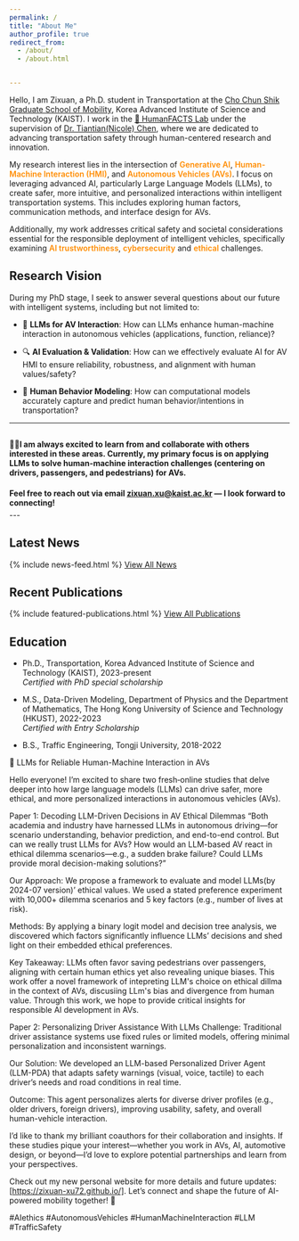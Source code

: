 ```yaml
---
permalink: /
title: "About Me"
author_profile: true
redirect_from: 
  - /about/
  - /about.html


---
```



Hello, I am Zixuan, a Ph.D. student in Transportation at the [Cho Chun Shik Graduate School of Mobility](https://mobility.kaist.ac.kr/), Korea Advanced Institute of Science and Technology (KAIST). I work in the [🚗 HumanFACTS Lab](https://human-facts.kaist.ac.kr/) under the supervision of [Dr. Tiantian(Nicole) Chen](https://sites.google.com/view/chentiantian/home), where we are dedicated to advancing transportation safety through human-centered research and innovation.

My research interest lies in the intersection of <span style="color: #FF8C00;font-weight: 600;">Generative AI</span>, <span style="color: #FF8C00;font-weight: 600;">Human-Machine Interaction (HMI)</span>, and <span style="color: #FF8C00;font-weight: 600;">Autonomous Vehicles (AVs)</span>. I focus on leveraging advanced AI, particularly Large Language Models (LLMs), to create safer, more intuitive, and personalized interactions within intelligent transportation systems. This includes exploring human factors, communication methods, and interface design for AVs. 

Additionally, my work addresses critical safety and societal considerations essential for the responsible deployment of intelligent vehicles, specifically examining <span style="color: #FF8C00;font-weight: 600;">AI trustworthiness</span>, <span style="color: #FF8C00;font-weight: 600;">cybersecurity</span> and <span style="color: #FF8C00;font-weight: 600;"> ethical</span> challenges.

## Research Vision

During my PhD stage, I seek to answer several questions about our future with intelligent systems, including but not limited to:

-  🤖 **LLMs for AV Interaction**: How can LLMs enhance human-machine interaction in autonomous vehicles (applications, function, reliance)?

- 🔍 **AI Evaluation & Validation**: How can we effectively evaluate AI for AV HMI to ensure reliability, robustness, and alignment with human values/safety?

- 🧠 **Human Behavior Modeling**: How can computational models accurately capture and predict human behavior/intentions in transportation?


---

<div style="padding: 15px 0;">
  🔬🤝<strong>I am always excited to learn from and collaborate with others interested in these areas. Currently, my primary focus is on applying LLMs to solve human-machine interaction challenges (centering on drivers, passengers, and pedestrians) for AVs.</strong>
</div>

<div style="padding: 5px 0;">
  <strong>Feel free to reach out via email <a href="mailto:zixuan.xu@kaist.ac.kr">zixuan.xu@kaist.ac.kr</a> — I look forward to connecting!</strong>
</div>
---

## Latest News

{% include news-feed.html %}
[View All News](/news/)

## Recent Publications

{% include featured-publications.html %}
[View All Publications](/publications/)

## Education

- Ph.D., Transportation, 
  Korea Advanced Institute of Science and Technology (KAIST), 2023-present <br>
  *Certified with PhD special scholarship*

- M.S., Data-Driven Modeling, Department of Physics and the Department of Mathematics,
  The Hong Kong University of Science and Technology (HKUST), 2022-2023 <br>
  *Certified with Entry Scholarship*


- B.S., Traffic Engineering,
  Tongji University, 2018-2022


🚀 LLMs for Reliable Human-Machine Interaction in AVs

Hello everyone! I’m excited to share two fresh‑online studies that delve deeper into how large language models (LLMs) can drive safer, more ethical, and more personalized interactions in autonomous vehicles (AVs).

Paper 1: Decoding LLM-Driven Decisions in AV Ethical Dilemmas
“Both academia and industry have harnessed LLMs in autonomous driving—for scenario understanding, behavior prediction, and end-to-end control. But can we really trust LLMs for AVs? How would an LLM-based AV react in ethical dilemma scenarios—e.g., a sudden brake failure? Could LLMs provide moral decision-making solutions?”

Our Approach: We propose a framework to evaluate and model LLMs(by 2024-07 version)’ ethical values. We used a stated preference experiment with 10,000+ dilemma scenarios and 5 key factors (e.g., number of lives at risk).

Methods: By applying a binary logit model and decision tree analysis, we discovered which factors significantly influence LLMs’ decisions and shed light on their embedded ethical preferences.

Key Takeaway: LLMs often favor saving pedestrians over passengers, aligning with certain human ethics yet also revealing unique biases. This work offer a novel framework of intepreting LLM's choice on ethical dillma in the context of AVs, discusiing LLm's bias and divergence from human value. Through this work, we hope to provide critical insights for responsible AI development in AVs.

Paper 2: Personalizing Driver Assistance With LLMs
Challenge: Traditional driver assistance systems use fixed rules or limited models, offering minimal personalization and inconsistent warnings.

Our Solution: We developed an LLM-based Personalized Driver Agent (LLM-PDA) that adapts safety warnings (visual, voice, tactile) to each driver’s needs and road conditions in real time.

Outcome: This agent personalizes alerts for diverse driver profiles (e.g., older drivers, foreign drivers), improving usability, safety, and overall human-vehicle interaction.

I’d like to thank my brilliant coauthors for their collaboration and insights. If these studies pique your interest—whether you work in AVs, AI, automotive design, or beyond—I’d love to explore potential partnerships and learn from your perspectives.

Check out my new personal website for more details and future updates: [https://zixuan-xu72.github.io/].
Let’s connect and shape the future of AI-powered mobility together! 🤝

#AIethics #AutonomousVehicles #HumanMachineInteraction #LLM #TrafficSafety






